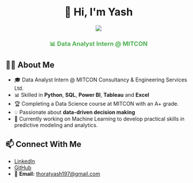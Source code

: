 <h1 align="center">👋 Hi, I'm Yash</h1>

<p align="center">
  <img src="https://readme-typing-svg.herokuapp.com?size=24&color=FF5733&center=true&vCenter=true&lines=Data+Analyst;Data+Scientist" />
</p>

<h3 align="center" style="color:#4CAF50;">📊 Data Analyst Intern @ MITCON</h3>

## 🧑‍💻 About Me
- 🎓 Data Analyst Intern @ MITCON Consultancy & Engineering Services Ltd.
- 📊 Skilled in **Python**, **SQL**, **Power BI**, **Tableau** and **Excel**
- 🏆 Completing a Data Science course at MITCON with an A+ grade.
- 💡 Passionate about **data-driven decision making**
- 🤖 Currently working on Machine Learning to develop practical skills in predictive modeling and analytics.


## 📫 Connect With Me
- [LinkedIn](https://www.linkedin.com/in/yash-thorat-5898b32a9/)  
- [GitHub](https://github.com/YCThorat02)  
- 📧 **Email:** thoratyash197@gmail.com   
